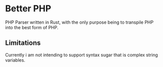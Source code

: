 # Better PHP

PHP Parser written in Rust, with the only purpose being to transpile PHP into the best form of PHP.

## Limitations

Currently i am not intending to support syntax sugar that is complex string variables.